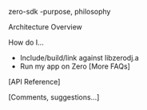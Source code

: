 zero-sdk
-purpose, philosophy

Architecture Overview


How do I...
* Include/build/link against libzerodj.a
* Run my app on Zero
[More FAQs]

[API Reference]

[Comments, suggestions...]